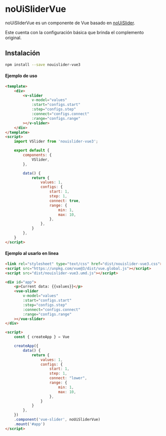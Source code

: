 # noUiSliderVue

noUiSliderVue es un componente de Vue basado en [noUiSlider](https://github.com/leongersen/noUiSlider).

Este cuenta con la configuración básica que brinda el complemento original.

## Instalación

```sh
npm install --save nouislider-vue3
```

#### Ejemplo de uso

```html
<template>
    <div>
        <v-slider
            v-model="values"
            :start="configs.start"
            :step="configs.step"
            :connect="configs.connect"
            :range="configs.range"
        ></v-slider>
    </div>
</template>
<script>
    import VSlider from 'nouislider-vue3';

    export default {
        components: {
            VSlider,
        },

        data() {
            return {
                values: 1,
                configs: {
                    start: 1,
                    step: 1,
                    connect: true,
                    range: {
                        min: 1,
                        max: 10,
                    },
                },
            }
        },
    }
</script>
```

#### Ejemplo al usarlo en linea

```html
<link rel="stylesheet" type="text/css" href="dist/nouislider-vue3.css">
<script src="https://unpkg.com/vue@3/dist/vue.global.js"></script>
<script src="dist/nouislider-vue3.umd.js"></script>

<div id="app">
    <p>Current data: {{values}}</p>
    <vue-slider
        v-model="values"
        :start="configs.start"
        :step="configs.step"
        :connect="configs.connect"
        :range="configs.range"
    ></vue-slider>
</div>

<script>
    const { createApp } = Vue

    createApp({
        data() {
            return {
                values: 1,
                configs: {
                    start: 1,
                    step: 1,
                    connect: "lower",
                    range: {
                        min: 1,
                        max: 10,
                    },
                }
            }
        },
    })
    .component('vue-slider', noUiSliderVue)
    .mount('#app')
</script>
```
